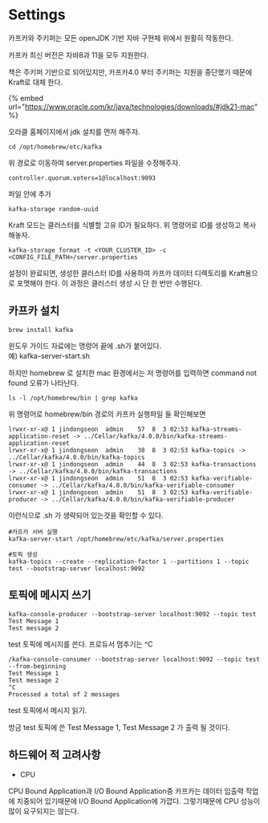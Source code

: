 # Settings

카프카와 주키퍼는 모든 openJDK 기반 자바 구현체 위에서 원활히 작동한다.&#x20;

카프카 최신 버전은 자바8과 11을 모두 지원한다.

책은 주키퍼 기반으로 되어있지만, 카프카4.0 부터 주키퍼는 지원을 중단했기 때문에 Kraft로 대체 한다.



{% embed url="https://www.oracle.com/kr/java/technologies/downloads/#jdk21-mac" %}

오라클 홈페이지에서 jdk 설치를 먼저 해주자.



```
cd /opt/homebrew/etc/kafka
```

&#x20;위 경로로 이동하여 server.properties 파일을 수정해주자.

```
controller.quorum.voters=1@localhost:9093
```

&#x20;파일 안에 추가

```
kafka-storage random-uuid
```

Kraft 모드는 클러스터를 식별할 고유 ID가 필요하다. 위 명령어로 ID를 생성하고 복사해놓자.

```
kafka-storage format -t <YOUR_CLUSTER_ID> -c <CONFIG_FILE_PATH>/server.properties
```

설정이 완료되면, 생성한 클러스터 ID를 사용하여 카프카 데이터 디렉토리를 Kraft용으로 포맷해야 한다. 이 과정은 클러스터 생성 시 단 한 번만 수행된다.





## 카프카 설치

```
brew install kafka
```

윈도우 가이드 자료에는 명령어 끝에 .sh가 붙어있다.\
예) kafka-server-start.sh

하지만 homebrew 로 설치한 mac 환경에서는 저  명령어를 입력하면 command not found 오류가 나타난다.

```
ls -l /opt/homebrew/bin | grep kafka
```

위 명령어로 homebrew/bin 경로의 카프카 실행파일 들 확인해보면

```
lrwxr-xr-x@ 1 jindongseon  admin    57  8  3 02:53 kafka-streams-application-reset -> ../Cellar/kafka/4.0.0/bin/kafka-streams-application-reset
lrwxr-xr-x@ 1 jindongseon  admin    38  8  3 02:53 kafka-topics -> ../Cellar/kafka/4.0.0/bin/kafka-topics
lrwxr-xr-x@ 1 jindongseon  admin    44  8  3 02:53 kafka-transactions -> ../Cellar/kafka/4.0.0/bin/kafka-transactions
lrwxr-xr-x@ 1 jindongseon  admin    51  8  3 02:53 kafka-verifiable-consumer -> ../Cellar/kafka/4.0.0/bin/kafka-verifiable-consumer
lrwxr-xr-x@ 1 jindongseon  admin    51  8  3 02:53 kafka-verifiable-producer -> ../Cellar/kafka/4.0.0/bin/kafka-verifiable-producer
```

이런식으로 .sh 가 생략되어 있는것을 확인할 수 있다.

```
#카프카 서버 실행
kafka-server-start /opt/homebrew/etc/kafka/server.properties

#토픽 생성 
kafka-topics --create --replication-factor 1 --partitions 1 --topic test --bootstrap-server localhost:9092
```







## 토픽에 메시지 쓰기

```
kafka-console-producer --bootstrap-server localhost:9092 --topic test
Test Message 1
Test message 2
```

test 토픽에 메시지를 쓴다. 프로듀서 멈추기는 ^C

```
/kafka-console-consumer --bootstrap-server localhost:9092 --topic test --from-beginning
Test Message 1
Test message 2
^C
Processed a total of 2 messages
```

test 토픽에서 메시지 읽기.

방금 test 토픽에 쓴 Test Message 1, Test Message 2 가 출력 될 것이다.







## 하드웨어 적 고려사항

* CPU

CPU Bound Application과 I/O Bound Application중 카프카는 데이터 입출력 작업에 치중되어 있기때문에 I/O Bound Application에 가깝다. 그렇기때문에 CPU 성능이 많이 요구되지는 않는다.



